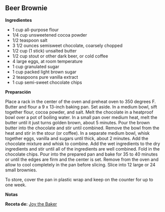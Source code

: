 ## Beer Brownie

**Ingredientes**

- 1 cup all-purpose flour
- 1/4 cup unsweetened cocoa powder
- 1/2 teaspoon salt
- 3 1/2 ounces semisweet chocolate, coarsely chopped
- 1/2 cup (1 stick) unsalted butter
- 1/2 cup stout or other dark beer, or cold coffee
- 4 large eggs, at room temperature
- 1 cup granulated sugar
- 1 cup packed light brown sugar
- 2 teaspoons pure vanilla extract
- 1 cup semi-sweet chocolate chips

**Preparación**

Place a rack in the center of the oven and preheat oven to 350 degrees F. Butter and flour a 9 x 13-inch baking pan. Set aside.
In a medium bowl, sift together flour, cocoa powder, and salt.
Melt the chocolate in a heatproof bowl over a pot of boiling water. In a small pan over medium heat, melt the butter until it just turns golden brown, about 5 minutes. Pour the brown butter into the chocolate and stir until combined. Remove the bowl from the heat and stir in the stour (or coffee).
In a separate medium bowl, whisk together eggs, vanilla and sugars until thick, about 2 minutes. Add the chocolate mixture and whisk to combine. Add the wet ingredients to the dry ingredients and stir until all of the ingredients are well combined. Fold in the chocolate chips.
Pour into the prepared pan and bake for 35 to 40 minutes or until the edges are firm and the center is set. Remove from the oven and allow to cool completely in the pan before slicing.
Slice into 12 large or 24 small brownies.

To store, cover the pan in plastic wrap and keep on the counter for up to one week.

**Notas**



**Receta de:** [Joy the Baker](http://joythebaker.com/2014/09/beer-brownies/)
